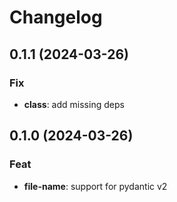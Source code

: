 # Changelog

## 0.1.1 (2024-03-26)

### Fix

- **class**: add missing deps

## 0.1.0 (2024-03-26)

### Feat

- **file-name**: support for pydantic v2
